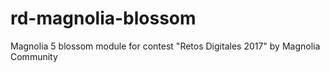 # rd-magnolia-blossom
Magnolia 5 blossom module for contest "Retos Digitales 2017" by Magnolia Community
